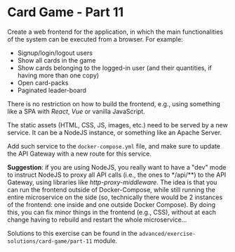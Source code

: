 # Card Game - Part 11

Create a web frontend for the application, in which
the main functionalities of the system can be executed
from a browser. For example:

* Signup/login/logout users
* Show all cards in the game
* Show cards belonging to the logged-in user (and their quantities, if having more than one copy)
* Open card-packs
* Paginated leader-board

There is no restriction on how to build the frontend, e.g., using
something like a SPA with *React*, *Vue* or vanilla JavaScript.

The static assets (HTML, CSS, JS, images, etc.) need to be served by 
a new service. 
It can be a NodeJS instance, or something like an Apache Server.

Add such service to the `docker-compose.yml` file, and make sure to update
the API Gateway with a new route for this service. 

**Suggestion**: if you are using NodeJS, you really want to have 
a "dev" mode to instruct  NodeJS to proxy all API calls (i.e., the ones to */api/**) to the API Gateway,
using libraries like *http-proxy-middleware*.
The idea is that you can run the frontend outside of Docker-Compose, while still running
the entire microservice on the side (so, technically there would be 2 instances of the frontend:
one inside and one outside Docker Compose).
By doing this, you can fix minor things in the frontend (e.g., CSS), without at each change
having to rebuild and restart the whole microservice...

 
Solutions to this exercise can be found in the 
`advanced/exercise-solutions/card-game/part-11` module.
  
 
